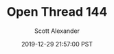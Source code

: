 ---
layout: podcast
title: "Open Thread 144"
author: Scott Alexander
description: https://slatestarcodex.com/2019/12/29/open-thread-144/
date: 2019-12-29 21:57:00 PST
length: 151779
duration: 38
guid: open-thread-144
---